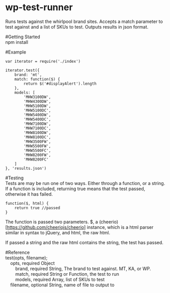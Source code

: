 # wp-test-runner
Runs tests against the whirlpool brand sites. Accepts a match parameter to test against and a list of SKUs to test. Outputs results in json format.  
  
#Getting Started  
npm install  
  
#Example  

```
var iterator = require('./index')

iterator.test({
	brand: 'mt',
	match: function($) {
		return $('#displayAlert').length
	},
	models: [
		'MHW3100DW',
		'MHW4300DW',
		'MHW5100DW',
		'MHW5100DC',
		'MHW5400DW',
		'MHW5400DC',
		'MHW7100DW',
		'MHW7100DC',
		'MHW8100DW',
		'MHW8100DC',
		'MHW3500FW',
		'MHW5500FW',
		'MHW5500FC',
		'MHW8200FW',
		'MHW8200FC'
	]
}, 'results.json')
```  

#Testing  
Tests are may be run one of two ways. Either through a function, or a string. If a function is included, returning true means that the test passed, otherwise it has failed.  

```
function($, html) {
	return true //passed
}
```

The function is passed two parameters. $, a (cheerio)[https://github.com/cheeriojs/cheerio] instance, which is a html parser similar in syntax to jQuery, and html, the raw html.  

If passed a string and the raw html contains the string, the test has passed.  

#Reference  
test(opts, filename);  
&nbsp;&nbsp;&nbsp;&nbsp;opts, required Object  
&nbsp;&nbsp;&nbsp;&nbsp;&nbsp;&nbsp;&nbsp;&nbsp;brand, required String, The brand to test against. MT, KA, or WP.  
&nbsp;&nbsp;&nbsp;&nbsp;&nbsp;&nbsp;&nbsp;&nbsp;match, required String or Function, the test to run  
&nbsp;&nbsp;&nbsp;&nbsp;&nbsp;&nbsp;&nbsp;&nbsp;models, required Array, list of SKUs to test  
&nbsp;&nbsp;&nbsp;&nbsp;filename, optional String, name of file to output to
